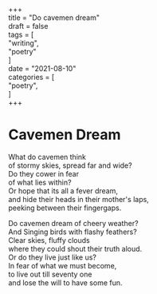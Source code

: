 +++     
title = "Do cavemen dream"     
draft = false     
tags = [     
	"writing",     
	"poetry"     
]     
date = "2021-08-10"     
categories = [     
    "poetry",     
]     
+++     
# Cavemen Dream

What do cavemen think         
of stormy skies, spread far and wide?          
Do they cower in fear     
of what lies within?     
Or hope that its all a fever dream,     
and hide their heads in their mother's laps,     
peeking between their fingergaps.     

Do cavemen dream of cheery weather?     
And Singing birds with flashy feathers?     
Clear skies, fluffy clouds     
where they could shout their truth aloud.     
Or do they live just like us?     
In fear of what we must become,     
to live out till seventy one     
and lose the will to have some fun.     
